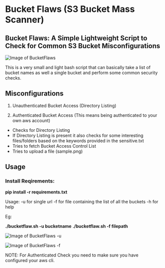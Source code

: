 # Bucket Flaws (S3 Bucket Mass Scanner)
## Bucket Flaws: A Simple Lightweight Script to Check for Common S3 Bucket Misconfigurations

![Image of BucketFlaws](https://github.com/nikhil1232/Bucket-Flaws/blob/master/images/upload.png)


This is a very small and light bash script that can basically take a list of bucket names as well a single bucket and perform some common security checks.

## Misconfigurations

1) Unauthenticated Bucket Access (Directory Listing)

2) Authenticated Bucket Access (This means being authenticated to your own aws account)

- Checks for Directory Listing
- If Directory Listing is present it also checks for some interesting files/folders based on the keywords provided in the sensitive.txt
- Tries to fetch Bucket Access Control List
- Tries to upload a file (sample.png)

## Usage

### Install Reqirements:
**pip install -r requirements.txt**

Usage: -u for single url
-f for file containing the list of all the buckets
-h for help

Eg: 

**./bucketflaw.sh -u bucketname**
**./bucketflaw.sh -f filepath**

![Image of BucketFlaws -u](https://github.com/nikhil1232/Bucket-Flaws/blob/master/images/url.png)

![Image of BucketFlaws -f](https://github.com/nikhil1232/Bucket-Flaws/blob/master/images/target-file.png)

NOTE: For Authenticated Check you need to make sure you have configured your aws cli.

